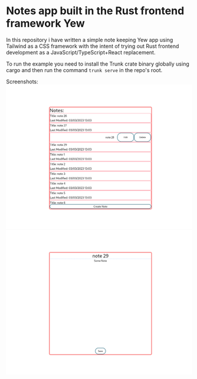 # Notes app built in the Rust frontend framework Yew

In this repository i have written a simple note keeping Yew app using Tailwind as a CSS framework with the intent of trying out Rust frontend development as a JavaScript/TypeScript+React replacement.

To run the example you need to install the Trunk crate binary globally using cargo and then run the command `trunk serve` in the repo's root.

Screenshots:
![Home Screen](/screenshots/Home%20screen.png)
![Note editing](/screenshots/Note%20editor.png)